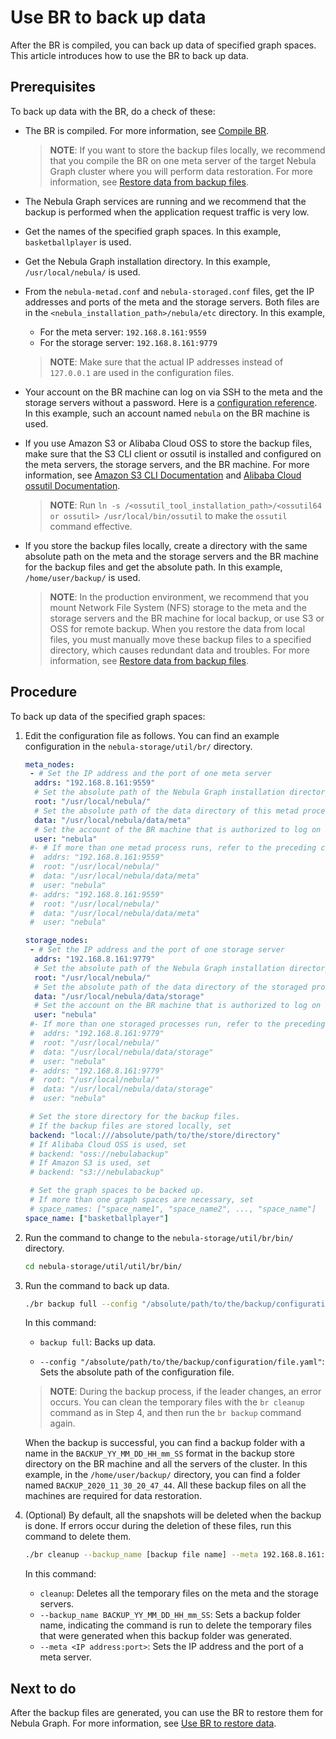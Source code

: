 # Use BR to back up data

After the BR is compiled, you can back up data of specified graph spaces. This article introduces how to use the BR to back up data.

## Prerequisites

To back up data with the BR, do a check of these:

- The BR is compiled. For more information, see [Compile BR](2.compile-br.md).
  > **NOTE**: If you want to store the backup files locally, we recommend that you compile the BR on one meta server of the target Nebula Graph cluster where you will perform data restoration. For more information, see [Restore data from backup files](4.br-restore-data.md).

- The Nebula Graph services are running and we recommend that the backup is performed when the application request traffic is very low.

- Get the names of the specified graph spaces. In this example, `basketballplayer` is used.

- Get the Nebula Graph installation directory. In this example, `/usr/local/nebula/` is used.

- From the `nebula-metad.conf` and `nebula-storaged.conf` files, get the IP addresses and ports of the meta and the storage servers. Both files are in the `<nebula_installation_path>/nebula/etc` directory. In this example,
  - For the meta server: `192.168.8.161:9559`
  - For the storage server: `192.168.8.161:9779`
  > **NOTE**: Make sure that the actual IP addresses instead of `127.0.0.1` are used in the configuration files.

- Your account on the BR machine can log on via SSH to the meta and the storage servers without a password. Here is a [configuration reference](http://alexander.holbreich.org/ssh-tunnel-without-password/ "Click and leave Nebula Graph Docs"). In this example, such an account named `nebula` on the BR machine is used.

- If you use Amazon S3 or Alibaba Cloud OSS to store the backup files, make sure that the S3 CLI client or ossutil is installed and configured on the meta servers, the storage servers, and the BR machine. For more information, see [Amazon S3 CLI Documentation](https://docs.amazonaws.cn/en_us/cli/latest/userguide/cli-services-s3.html "Click to go to AWS website") and [Alibaba Cloud ossutil Documentation](https://www.alibabacloud.com/help/doc-detail/120075.htm#concept-303829 "Click to go to Alibaba Cloud website").
  > **NOTE**: Run `ln -s /<ossutil_tool_installation_path>/<ossutil64 or ossutil> /usr/local/bin/ossutil` to make the `ossutil` command effective.

- If you store the backup files locally, create a directory with the same absolute path on the meta and the storage servers and the BR machine for the backup files and get the absolute path. In this example, `/home/user/backup/` is used.
  > **NOTE**: In the production environment, we recommend that you mount Network File System (NFS) storage to the meta and the storage servers and the BR machine for local backup, or use S3 or OSS for remote backup. When you restore the data from local files, you must manually move these backup files to a specified directory, which causes redundant data and troubles. For more information, see [Restore data from backup files](4.br-restore-data.md).

## Procedure

To back up data of the specified graph spaces:

1. Edit the configuration file as follows. You can find an example configuration in the `nebula-storage/util/br/` directory.

    ```yaml
    meta_nodes:
     - # Set the IP address and the port of one meta server
      addrs: "192.168.8.161:9559"
      # Set the absolute path of the Nebula Graph installation directory
      root: "/usr/local/nebula/"
      # Set the absolute path of the data directory of this metad process
      data: "/usr/local/nebula/data/meta"
      # Set the account of the BR machine that is authorized to log on to the meta server via SSH without a password
      user: "nebula"
     #- # If more than one metad process runs, refer to the preceding configuration to add more
     #  addrs: "192.168.8.161:9559"
     #  root: "/usr/local/nebula/"
     #  data: "/usr/local/nebula/data/meta"
     #  user: "nebula"
     #- addrs: "192.168.8.161:9559"
     #  root: "/usr/local/nebula/"
     #  data: "/usr/local/nebula/data/meta"
     #  user: "nebula"

    storage_nodes:
     - # Set the IP address and the port of one storage server
      addrs: "192.168.8.161:9779"
      # Set the absolute path of the Nebula Graph installation directory
      root: "/usr/local/nebula/"
      # Set the absolute path of the data directory of the storaged process
      data: "/usr/local/nebula/data/storage"
      # Set the account on the BR machine that is authorized to log on to the storage server via SSH without a password
      user: "nebula"
     #- If more than one storaged processes run, refer to the preceding configuration to add more
     #  addrs: "192.168.8.161:9779"
     #  root: "/usr/local/nebula/"
     #  data: "/usr/local/nebula/data/storage"
     #  user: "nebula"
     #- addrs: "192.168.8.161:9779"
     #  root: "/usr/local/nebula/"
     #  data: "/usr/local/nebula/data/storage"
     #  user: "nebula"

     # Set the store directory for the backup files.
     # If the backup files are stored locally, set 
     backend: "local:///absolute/path/to/the/store/directory"
     # If Alibaba Cloud OSS is used, set
     # backend: "oss://nebulabackup"
     # If Amazon S3 is used, set
     # backend: "s3://nebulabackup"

     # Set the graph spaces to be backed up.
     # If more than one graph spaces are necessary, set
     # space_names: ["space_name1", "space_name2", ..., "space_name"]
    space_name: ["basketballplayer"]
    ```

2. Run the command to change to the `nebula-storage/util/br/bin/` directory.

   ```bash
   cd nebula-storage/util/util/br/bin/
   ```

3. Run the command to back up data.

   ```bash
   ./br backup full --config "/absolute/path/to/the/backup/configuration/file.yaml"
   ```
  
   In this command:
  
   - `backup full`: Backs up data.

   - `--config "/absolute/path/to/the/backup/configuration/file.yaml"`: Sets the absolute path of the configuration file.

   > **NOTE**: During the backup process, if the leader changes, an error occurs. You can clean the temporary files with the `br cleanup` command as in Step 4, and then run the `br backup` command again.

   When the backup is successful, you can find a backup folder with a name in the `BACKUP_YY_MM_DD_HH_mm_SS` format in the backup store directory on the BR machine and all the servers of the cluster. In this example, in the `/home/user/backup/` directory, you can find a folder named `BACKUP_2020_11_30_20_47_44`. All these backup files on all the machines are required for data restoration.

4. (Optional) By default, all the snapshots will be deleted when the backup is done. If errors occur during the deletion of these files, run this command to delete them.

   ```bash
   ./br cleanup --backup_name [backup file name] --meta 192.168.8.161:9559
   ```

   In this command:
   - `cleanup`: Deletes all the temporary files on the meta and the storage servers.
   - `--backup_name BACKUP_YY_MM_DD_HH_mm_SS`: Sets a backup folder name, indicating the command is run to delete the temporary files that were generated when this backup folder was generated.
   - `--meta <IP address:port>`: Sets the IP address and the port of a meta server.

## Next to do

After the backup files are generated, you can use the BR to restore them for Nebula Graph. For more information, see [Use BR to restore data](4.br-restore-data.md).
